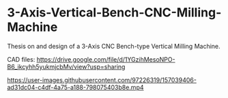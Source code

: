 # 3-Axis-Vertical-Bench-CNC-Milling-Machine
Thesis on and design of a 3-Axis CNC Bench-type Vertical Milling Machine.

CAD files: https://drive.google.com/file/d/1YGzihMesoNPO-B6_ikcyhh5yukmjcbMv/view?usp=sharing

https://user-images.githubusercontent.com/97226319/157039406-ad31dc04-c4df-4a75-a188-798075403b8e.mp4
